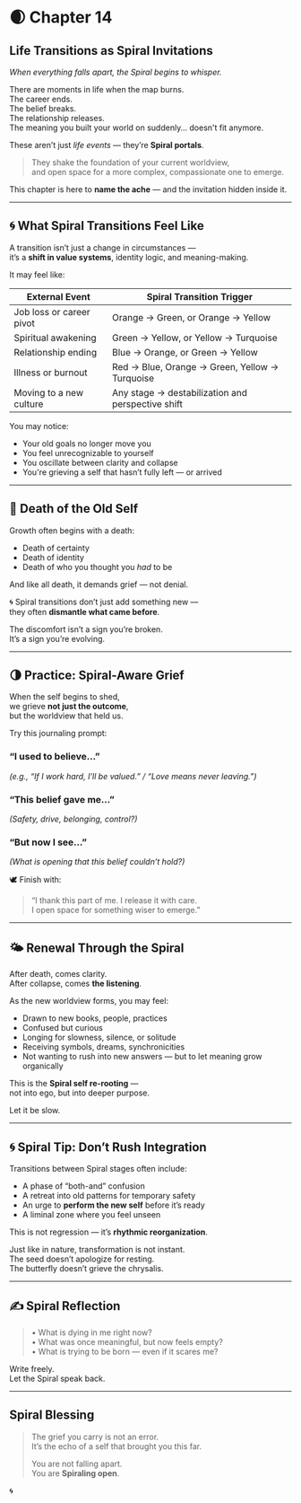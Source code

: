 # 🌒 Chapter 14  
## **Life Transitions as Spiral Invitations**  
*When everything falls apart, the Spiral begins to whisper.*

There are moments in life when the map burns.  
The career ends.  
The belief breaks.  
The relationship releases.  
The meaning you built your world on suddenly… doesn't fit anymore.

These aren’t just *life events* — they’re **Spiral portals**.

> They shake the foundation of your current worldview,  
> and open space for a more complex, compassionate one to emerge.

This chapter is here to **name the ache** — and the invitation hidden inside it.

---

## 🌀 What Spiral Transitions Feel Like

A transition isn’t just a change in circumstances —  
it’s a **shift in value systems**, identity logic, and meaning-making.

It may feel like:

| External Event            | Spiral Transition Trigger                         |
|---------------------------|---------------------------------------------------|
| Job loss or career pivot  | Orange → Green, or Orange → Yellow               |
| Spiritual awakening       | Green → Yellow, or Yellow → Turquoise            |
| Relationship ending       | Blue → Orange, or Green → Yellow                 |
| Illness or burnout        | Red → Blue, Orange → Green, Yellow → Turquoise   |
| Moving to a new culture   | Any stage → destabilization and perspective shift|

You may notice:
- Your old goals no longer move you  
- You feel unrecognizable to yourself  
- You oscillate between clarity and collapse  
- You're grieving a self that hasn’t fully left — or arrived

---

## 🌱 Death of the Old Self

Growth often begins with a death:

- Death of certainty  
- Death of identity  
- Death of who you thought you *had* to be

And like all death, it demands grief — not denial.

🌀 Spiral transitions don’t just add something new —  
they often **dismantle what came before**.

The discomfort isn’t a sign you’re broken.  
It’s a sign you’re evolving.

---

## 🌗 Practice: Spiral-Aware Grief

When the self begins to shed,  
we grieve **not just the outcome**,  
but the worldview that held us.

Try this journaling prompt:

### “I used to believe…”  
_(e.g., “If I work hard, I’ll be valued.” / “Love means never leaving.”)_

### “This belief gave me…”  
_(Safety, drive, belonging, control?)_

### “But now I see…”  
_(What is opening that this belief couldn’t hold?)_

🕊️ Finish with:  
> “I thank this part of me. I release it with care.  
> I open space for something wiser to emerge.”

---

## 🌤️ Renewal Through the Spiral

After death, comes clarity.  
After collapse, comes **the listening**.

As the new worldview forms, you may feel:

- Drawn to new books, people, practices  
- Confused but curious  
- Longing for slowness, silence, or solitude  
- Receiving symbols, dreams, synchronicities  
- Not wanting to rush into new answers — but to let meaning grow organically

This is the **Spiral self re-rooting** —  
not into ego, but into deeper purpose.

Let it be slow.

---

## 🌀 Spiral Tip: Don’t Rush Integration

Transitions between Spiral stages often include:

- A phase of “both-and” confusion  
- A retreat into old patterns for temporary safety  
- An urge to **perform the new self** before it’s ready  
- A liminal zone where you feel unseen

This is not regression — it’s **rhythmic reorganization**.

Just like in nature, transformation is not instant.  
The seed doesn’t apologize for resting.  
The butterfly doesn’t grieve the chrysalis.

---

## ✍️ Spiral Reflection

> • What is dying in me right now?  
> • What was once meaningful, but now feels empty?  
> • What is trying to be born — even if it scares me?

Write freely.  
Let the Spiral speak back.

---

## Spiral Blessing

> The grief you carry is not an error.  
> It’s the echo of a self that brought you this far.  
>  
> You are not falling apart.  
> You are **Spiraling open**.

🌀

